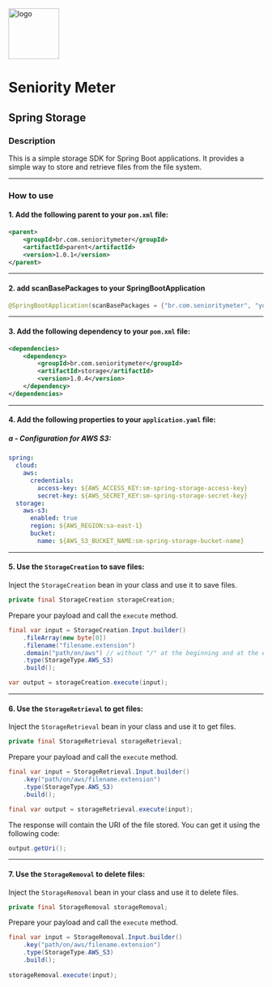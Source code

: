 <img src="https://github.com/SeniorityMeter/spring-sm-starter-bom/assets/36059306/ebfcb364-caea-48eb-972a-2d1ae63f4cdb" alt="logo" width="100"/>

# Seniority Meter
## Spring Storage

### Description
This is a simple storage SDK for Spring Boot applications. It provides a simple way to store and retrieve files from the file system.

___

### How to use
#### 1. Add the following parent to your `pom.xml` file:

```xml
<parent>
    <groupId>br.com.senioritymeter</groupId>
    <artifactId>parent</artifactId>
    <version>1.0.1</version>
</parent>
```
___

#### 2. add scanBasePackages to your SpringBootApplication
```java
@SpringBootApplication(scanBasePackages = {"br.com.senioritymeter", "your.package.name.here"})
```
___

#### 3. Add the following dependency to your `pom.xml` file:

```xml
<dependencies>
    <dependency>
        <groupId>br.com.senioritymeter</groupId>
        <artifactId>storage</artifactId>
        <version>1.0.4</version>
    </dependency>
</dependencies>
```

___

#### 4. Add the following properties to your `application.yaml` file:

##### a - Configuration for AWS S3:

```yaml
spring:
  cloud:
    aws:
      credentials:
        access-key: ${AWS_ACCESS_KEY:sm-spring-storage-access-key}
        secret-key: ${AWS_SECRET_KEY:sm-spring-storage-secret-key}
  storage:
    aws-s3:
      enabled: true
      region: ${AWS_REGION:sa-east-1}
      bucket:
        name: ${AWS_S3_BUCKET_NAME:sm-spring-storage-bucket-name}
```
___

#### 5. Use the `StorageCreation` to save files:

Inject the `StorageCreation` bean in your class and use it to save files.
```java
private final StorageCreation storageCreation;
```

Prepare your payload and call the `execute` method.

```java
final var input = StorageCreation.Input.builder()
    .fileArray(new byte[0])
    .filename("filename.extension")
    .domain("path/on/aws") // without "/" at the beginning and at the end
    .type(StorageType.AWS_S3)
    .build();

var output = storageCreation.execute(input);
```
___

#### 6. Use the `StorageRetrieval` to get files:

Inject the `StorageRetrieval` bean in your class and use it to get files.
```java
private final StorageRetrieval storageRetrieval;
```

Prepare your payload and call the `execute` method.

```java
final var input = StorageRetrieval.Input.builder()
    .key("path/on/aws/filename.extension")
    .type(StorageType.AWS_S3)
    .build();

final var output = storageRetrieval.execute(input);
```

The response will contain the URI of the file stored. You can get it using the following code:

```java
output.getUri();
```
___

#### 7. Use the `StorageRemoval` to delete files:

Inject the `StorageRemoval` bean in your class and use it to delete files.
```java
private final StorageRemoval storageRemoval;
```

Prepare your payload and call the `execute` method.

```java
final var input = StorageRemoval.Input.builder()
    .key("path/on/aws/filename.extension")
    .type(StorageType.AWS_S3)
    .build();
    
storageRemoval.execute(input);
```
